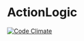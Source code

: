 # ActionLogic

[![Code Climate](https://codeclimate.com/github/rewinfrey/action_logic/badges/gpa.svg)](https://codeclimate.com/github/rewinfrey/action_logic)
